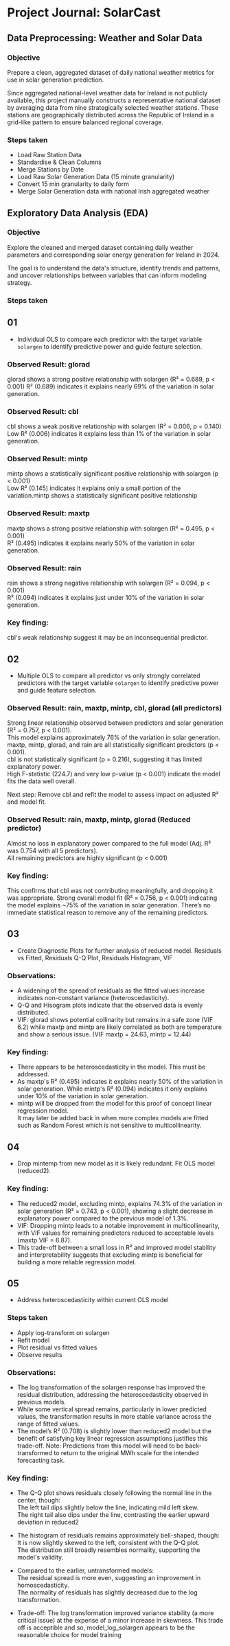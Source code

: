 # Project Journal: SolarCast

## Data Preprocessing: Weather and Solar Data

### Objective
Prepare a clean, aggregated dataset of daily national weather metrics for use in solar generation prediction.

Since aggregated national-level weather data for Ireland is not publicly available, this project manually constructs a representative national dataset by averaging data from nine strategically selected weather stations. These stations are geographically distributed across the Republic of Ireland in a grid-like pattern to ensure balanced regional coverage.

### Steps taken
- Load Raw Station Data
- Standardise & Clean Columns
- Merge Stations by Date
- Load Raw Solar Generation Data (15 minute granularity)
- Convert 15 min granularity to daily form
- Merge Solar Generation data with national Irish aggregated weather


## Exploratory Data Analysis (EDA)

### Objective
Explore the cleaned and merged dataset containing daily weather parameters and corresponding solar energy generation for Ireland in 2024.  

The goal is to understand the data's structure, identify trends and patterns, and uncover relationships between variables that can inform modeling strategy.

### Steps taken

## 01

- Individual OLS to compare each predictor with the target variable `solargen` to identify predictive power and guide feature selection.

### Observed Result: glorad
glorad shows a strong positive relationship with solargen (R² = 0.689, p < 0.001)
R² (0.689) indicates it explains nearly 69% of the variation in solar generation.
### Observed Result: cbl
cbl shows a weak positive relationship with solargen (R² = 0.006, p = 0.140)  
Low R² (0.006) indicates it explains less than 1% of the variation in solar generation.
### Observed Result: mintp
mintp shows a statistically significant positive relationship with solargen (p < 0.001)  
Low R² (0.145) indicates it explains only a small portion of the variation.mintp shows a statistically significant positive relationship 
### Observed Result: maxtp
maxtp shows a strong positive relationship with solargen (R² = 0.495, p < 0.001)  
R² (0.495) indicates it explains nearly 50% of the variation in solar generation.
### Observed Result: rain
rain shows a strong negative relationship with solargen (R² = 0.094, p < 0.001)  
R² (0.094) indicates it explains just under 10% of the variation in solar generation.

### Key finding:
cbl's weak relationship suggest it may be an inconsequential predictor.

## 02 

- Multiple OLS to compare all predictor vs only strongly correlated predictors with the target variable `solargen` to identify predictive power and guide feature selection.

### Observed Result: rain, maxtp, mintp, cbl, glorad (all predictors)
Strong linear relationship observed between predictors and solar generation (R² = 0.757, p < 0.001).  
This model explains approximately 76% of the variation in solar generation.  
maxtp, mintp, glorad, and rain are all statistically significant predictors (p < 0.001).  
cbl is not statistically significant (p = 0.216), suggesting it has limited explanatory power.  
High F-statistic (224.7) and very low p-value (p < 0.001) indicate the model fits the data well overall.

Next step: Remove cbl and refit the model to assess impact on adjusted R² and model fit.

### Observed Result: rain, maxtp, mintp, glorad (Reduced predictor)
Almost no loss in explanatory power compared to the full model (Adj. R² was 0.754 with all 5 predictors).  
All remaining predictors are highly significant (p < 0.001)

### Key finding:
This confirms that cbl was not contributing meaningfully, and dropping it was appropriate.
Strong overall model fit (R² = 0.756, p < 0.001) indicating the model explains ~75% of the variation in solar generation.
There’s no immediate statistical reason to remove any of the remaining predictors.

## 03 

- Create Diagnostic Plots for further analysis of reduced model. Residuals vs Fitted, Residuals Q-Q Plot, Residuals Histogram, VIF

### Observations:
- A widening of the spread of residuals as the fitted values increase indicates non-constant variance (heteroscedasticity).
- Q-Q and Hisogram plots indicate that the observed data is evenly distributed.  
- VIF: glorad shows potential collinarity but remains in a safe zone (VIF 6.2) while maxtp and mintp are likely correlated as both are temperature and show a serious issue. (VIF maxtp = 24.63, mintp = 12.44)   

### Key finding:
- There appears to be heteroscedasticity in the model. This must be addressed.
- As maxtp's R² (0.495) indicates it explains nearly 50% of the variation in solar generation.
While mintp's R² (0.094) indicates it only explains under 10% of the variation in solar generation.
- mintp will be dropped from the model for this proof of concept linear regression model.  
It may later be added back in when more complex models are fitted such as Random Forest which is not sensitive to multicollinearity.

## 04

- Drop mintemp from new model as it is likely redundant. Fit OLS model (reduced2).

### Key finding:

- The reduced2 model, excluding mintp, explains 74.3% of the variation in solar generation (R² = 0.743, p < 0.001), showing a slight decrease in explanatory power compared to the previous model of 1.3%.
- VIF: Dropping mintp leads to a notable improvement in multicollinearity, with VIF values for remaining predictors reduced to acceptable levels (maxtp VIF = 6.87).
- This trade-off between a small loss in R² and improved model stability and interpretability suggests that excluding mintp is beneficial for building a more reliable regression model.

## 05

- Address heteroscedasticity within current OLS model

### Steps taken
- Apply log-transform on solargen
- Refit model
- Plot residual vs fitted values
- Observe results

### Observations:
- The log transformation of the solargen response has improved the residual distribution, addressing the heteroscedasticity observed in previous models.  
- While some vertical spread remains, particularly in lower predicted values, the transformation results in more stable variance across the range of fitted values.
- The model’s R² (0.708) is slightly lower than reduced2 model but the benefit of satisfying key linear regression assumptions justifies this trade-off.
Note: Predictions from this model will need to be back-transformed to return to the original MWh scale for the intended forecasting task.

### Key finding:
- The Q-Q plot shows residuals closely following the normal line in the center, though:  
The left tail dips slightly below the line, indicating mild left skew.  
The right tail also dips under the line, contrasting the earlier upward deviation in reduced2
- The histogram of residuals remains approximately bell-shaped, though:  
It is now slightly skewed to the left, consistent with the Q-Q plot.  
The distribution still broadly resembles normality, supporting the model's validity.

- Compared to the earlier, untransformed models:  
The residual spread is more even, suggesting an improvement in homoscedasticity.  
The normality of residuals has slightly decreased due to the log transformation.

- Trade-off:
The log transformation improved variance stability (a more critical issue) at the expense of a minor increase in skewness.
This trade off is acceptible and so, model_log_solargen appears to be the reasonable choice for model training



